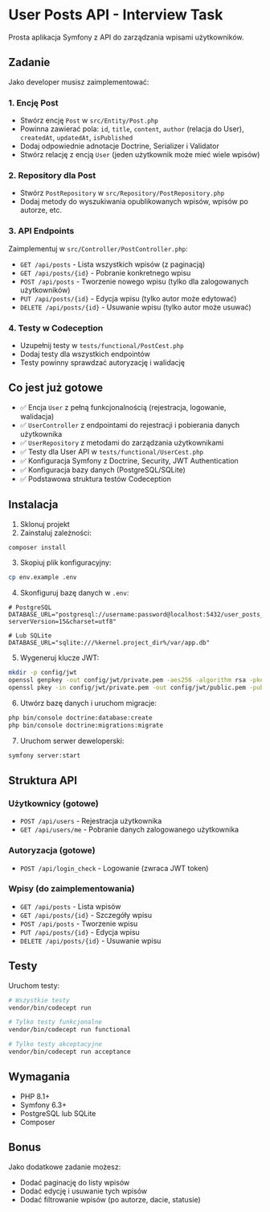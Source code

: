 # User Posts API - Interview Task

Prosta aplikacja Symfony z API do zarządzania wpisami użytkowników.

## Zadanie

Jako developer musisz zaimplementować:

### 1. Encję Post
- Stwórz encję `Post` w `src/Entity/Post.php`
- Powinna zawierać pola: `id`, `title`, `content`, `author` (relacja do User), `createdAt`, `updatedAt`, `isPublished`
- Dodaj odpowiednie adnotacje Doctrine, Serializer i Validator
- Stwórz relację z encją `User` (jeden użytkownik może mieć wiele wpisów)

### 2. Repository dla Post
- Stwórz `PostRepository` w `src/Repository/PostRepository.php`
- Dodaj metody do wyszukiwania opublikowanych wpisów, wpisów po autorze, etc.

### 3. API Endpoints
Zaimplementuj w `src/Controller/PostController.php`:

- `GET /api/posts` - Lista wszystkich wpisów (z paginacją)
- `GET /api/posts/{id}` - Pobranie konkretnego wpisu
- `POST /api/posts` - Tworzenie nowego wpisu (tylko dla zalogowanych użytkowników)
- `PUT /api/posts/{id}` - Edycja wpisu (tylko autor może edytować)
- `DELETE /api/posts/{id}` - Usuwanie wpisu (tylko autor może usuwać)

### 4. Testy w Codeception
- Uzupełnij testy w `tests/functional/PostCest.php`
- Dodaj testy dla wszystkich endpointów
- Testy powinny sprawdzać autoryzację i walidację

## Co jest już gotowe

- ✅ Encja `User` z pełną funkcjonalnością (rejestracja, logowanie, walidacja)
- ✅ `UserController` z endpointami do rejestracji i pobierania danych użytkownika
- ✅ `UserRepository` z metodami do zarządzania użytkownikami
- ✅ Testy dla User API w `tests/functional/UserCest.php`
- ✅ Konfiguracja Symfony z Doctrine, Security, JWT Authentication
- ✅ Konfiguracja bazy danych (PostgreSQL/SQLite)
- ✅ Podstawowa struktura testów Codeception

## Instalacja

1. Sklonuj projekt
2. Zainstaluj zależności:
```bash
composer install
```

3. Skopiuj plik konfiguracyjny:
```bash
cp env.example .env
```

4. Skonfiguruj bazę danych w `.env`:
```env
# PostgreSQL
DATABASE_URL="postgresql://username:password@localhost:5432/user_posts_api?serverVersion=15&charset=utf8"

# Lub SQLite
DATABASE_URL="sqlite:///%kernel.project_dir%/var/app.db"
```

5. Wygeneruj klucze JWT:
```bash
mkdir -p config/jwt
openssl genpkey -out config/jwt/private.pem -aes256 -algorithm rsa -pkeyopt rsa_keygen_bits:4096
openssl pkey -in config/jwt/private.pem -out config/jwt/public.pem -pubout
```

6. Utwórz bazę danych i uruchom migracje:
```bash
php bin/console doctrine:database:create
php bin/console doctrine:migrations:migrate
```

7. Uruchom serwer deweloperski:
```bash
symfony server:start
```

## Struktura API

### Użytkownicy (gotowe)
- `POST /api/users` - Rejestracja użytkownika
- `GET /api/users/me` - Pobranie danych zalogowanego użytkownika

### Autoryzacja (gotowe)
- `POST /api/login_check` - Logowanie (zwraca JWT token)

### Wpisy (do zaimplementowania)
- `GET /api/posts` - Lista wpisów
- `GET /api/posts/{id}` - Szczegóły wpisu
- `POST /api/posts` - Tworzenie wpisu
- `PUT /api/posts/{id}` - Edycja wpisu
- `DELETE /api/posts/{id}` - Usuwanie wpisu

## Testy

Uruchom testy:
```bash
# Wszystkie testy
vendor/bin/codecept run

# Tylko testy funkcjonalne
vendor/bin/codecept run functional

# Tylko testy akceptacyjne
vendor/bin/codecept run acceptance
```

## Wymagania

- PHP 8.1+
- Symfony 6.3+
- PostgreSQL lub SQLite
- Composer

## Bonus

Jako dodatkowe zadanie możesz:
- Dodać paginację do listy wpisów
- Dodać edycję i usuwanie tych wpisów
- Dodać filtrowanie wpisów (po autorze, dacie, statusie)
